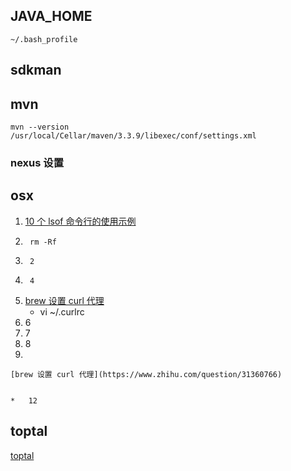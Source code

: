 ## JAVA_HOME

	~/.bash_profile

## sdkman

## mvn

	mvn --version
	/usr/local/Cellar/maven/3.3.9/libexec/conf/settings.xml

### nexus 设置


## osx


1. [10 个 lsof 命令行的使用示例](http://www.oschina.net/question/12_145479?sort=default&p=2#answers)
2. 		rm -Rf
3. 		2
4. 		4
5. 	[brew 设置 curl 代理](https://www.zhihu.com/question/31360766)
	*	vi ~/.curlrc
6. 	6
7. 	7
8. 	8
6. 			


	[brew 设置 curl 代理](https://www.zhihu.com/question/31360766)


	*	12




## toptal

[toptal](https://www.toptal.com)
